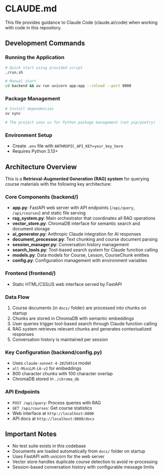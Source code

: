 # CLAUDE.md

This file provides guidance to Claude Code (claude.ai/code) when working with code in this repository.

## Development Commands

### Running the Application
```bash
# Quick start using provided script
./run.sh

# Manual start
cd backend && uv run uvicorn app:app --reload --port 8000
```

### Package Management
```bash
# Install dependencies
uv sync

# The project uses uv for Python package management (not pip/poetry)
```

### Environment Setup
- Create `.env` file with `ANTHROPIC_API_KEY=your_key_here`
- Requires Python 3.13+

## Architecture Overview

This is a **Retrieval-Augmented Generation (RAG) system** for querying course materials with the following key architecture:

### Core Components (backend/)
- **app.py**: FastAPI web server with API endpoints (`/api/query`, `/api/courses`) and static file serving
- **rag_system.py**: Main orchestrator that coordinates all RAG operations
- **vector_store.py**: ChromaDB interface for semantic search and document storage
- **ai_generator.py**: Anthropic Claude integration for AI responses
- **document_processor.py**: Text chunking and course document parsing
- **session_manager.py**: Conversation history management
- **search_tools.py**: Tool-based search system for Claude function calling
- **models.py**: Data models for Course, Lesson, CourseChunk entities
- **config.py**: Configuration management with environment variables

### Frontend (frontend/)
- Static HTML/CSS/JS web interface served by FastAPI

### Data Flow
1. Course documents (in `docs/` folder) are processed into chunks on startup
2. Chunks are stored in ChromaDB with semantic embeddings
3. User queries trigger tool-based search through Claude function calling
4. RAG system retrieves relevant chunks and generates contextualized responses
5. Conversation history is maintained per session

### Key Configuration (backend/config.py)
- Uses `claude-sonnet-4-20250514` model
- `all-MiniLM-L6-v2` for embeddings
- 800 character chunks with 100 character overlap
- ChromaDB stored in `./chroma_db`

### API Endpoints
- `POST /api/query`: Process queries with RAG
- `GET /api/courses`: Get course statistics
- Web interface at `http://localhost:8000`
- API docs at `http://localhost:8000/docs`

## Important Notes

- No test suite exists in this codebase
- Documents are loaded automatically from `docs/` folder on startup
- Uses FastAPI with uvicorn for the web server
- Vector store handles duplicate course detection to avoid re-processing
- Session-based conversation history with configurable message limits